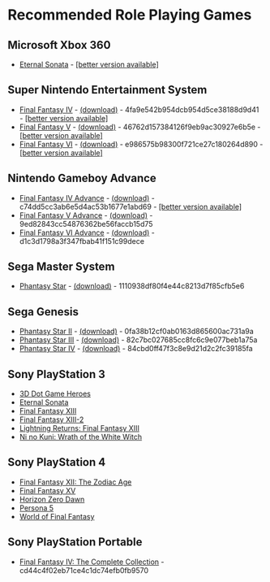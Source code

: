 # Recommended Role Playing Games

## Microsoft Xbox 360

* <a name="eternal-sonata-360">[Eternal Sonata](https://www.gamefaqs.com/xbox360/934162-eternal-sonata) - [[better version available]](#eternal-sonata-ps3)

## Super Nintendo Entertainment System

* <a name="final-fantasy-iv">[Final Fantasy IV](https://www.gamefaqs.com/snes/588330-final-fantasy-iv) - [(download)](https://www.dropbox.com/s/bkok8afr18825x7/final-fantasy-iv.zip?dl=0) - 4fa9e542b954dcb954d5ce38188d9d41 - [[better version available]](#final-fantasy-iv-the-complete-collection)
* <a name="final-fantasy-v">[Final Fantasy V](https://www.gamefaqs.com/snes/588331-final-fantasy-v) - [(download)](https://www.dropbox.com/s/psrchxugqtdylpf/final-fantasy-v.zip?dl=0) - 46762d157384126f9eb9ac30927e6b5e - [[better version available]](#final-fantasy-v-advance)
* <a name="final-fantasy-vi">[Final Fantasy VI](https://www.gamefaqs.com/snes/554041-final-fantasy-iii) - [(download)](https://www.dropbox.com/s/xx5zdqk1tmhjzb7/final-fantasy-vi.zip?dl=0) - e986575b98300f721ce27c180264d890 - [[better version available]](#final-fantasy-vi-advance)


## Nintendo Gameboy Advance

* <a name="final-fantasy-iv-advance">[Final Fantasy IV Advance](https://www.gamefaqs.com/gba/929937-final-fantasy-iv-advance) - [(download)](https://www.dropbox.com/s/yh9kevdhtk74s41/final-fantasy-iv-advance.zip?dl=0) - c74dd5cc3ab6e5d4ac53b1677e1abd69 - [[better version available]](#final-fantasy-iv-the-complete-collection)
* <a name="final-fantasy-v-advance">[Final Fantasy V Advance](https://www.gamefaqs.com/gba/930369-final-fantasy-v-advance) - [(download)](https://www.dropbox.com/s/0hyxc48weigsssp/final-fantasy-v-advance.zip?dl=0) - 9ed82843cc54876362be56faccb15d75
* <a name="final-fantasy-vi-advance">[Final Fantasy VI Advance](https://www.gamefaqs.com/gba/930370-final-fantasy-vi-advance) - [(download)](https://www.dropbox.com/s/uyufy2krf4w5nhj/final-fantasy-vi-advance.zip?dl=0) - d1c3d1798a3f347fbab41f151c99dece


## Sega Master System

* <a name="phantasy-star">[Phantasy Star](https://www.gamefaqs.com/sms/588116-phantasy-star) - [(download)](https://www.dropbox.com/s/5vacspcoy7gz0x1/phantasy-star.zip?dl=0) - 1110938df80f4e44c8213d7f85cfb5e6


## Sega Genesis

* <a name="phantasy-star-ii">[Phantasy Star II](https://www.gamefaqs.com/genesis/526675-phantasy-star-ii) - [(download)](https://www.dropbox.com/s/px8u1s4nwswvpdv/phantasy-star-ii.zip?dl=0) - 0fa38b12cf0ab0163d865600ac731a9a
* <a name="phantasy-star-iii">[Phantasy Star III](https://www.gamefaqs.com/genesis/586382-phantasy-star-iii-generations-of-doom) - [(download)](https://www.dropbox.com/s/pe0xhecjzq9llgq/phantasy-star-iii.zip?dl=0) - 82c7bc027685cc8fc6c9e077beb1a75a
* <a name="phantasy-star-iv">[Phantasy Star IV](https://www.gamefaqs.com/genesis/563334-phantasy-star-iv) - [(download)](https://www.dropbox.com/s/a5yy3zmnm6q5lok/phantasy-star-iv.zip?dl=0) - 84cbd0ff47f3c8e9d21d2c2fc39185fa

## Sony PlayStation 3

* <a name="3d-dot-game-heroes">[3D Dot Game Heroes](https://www.gamefaqs.com/ps3/971481-3d-dot-game-heroes)
* <a name="eternal-sonata-ps3">[Eternal Sonata](https://www.gamefaqs.com/ps3/943325-eternal-sonata)
* <a name="final-fantasy-xiii">[Final Fantasy XIII](https://www.gamefaqs.com/ps3/928790-final-fantasy-xiii)
* <a name="final-fantasy-xiii-2">[Final Fantasy XIII-2](https://www.gamefaqs.com/ps3/619315-final-fantasy-xiii-2)
* <a name="lightning-returns-final-fantasy-xiii">[Lightning Returns: Final Fantasy XIII](https://www.gamefaqs.com/ps3/681990-lightning-returns-final-fantasy-xiii)
* <a name="ni-no-kuni-wrath-of-the-white-witch">[Ni no Kuni: Wrath of the White Witch](https://www.gamefaqs.com/ps3/998014-ni-no-kuni-wrath-of-the-white-witch)

## Sony PlayStation 4

* <a name="final-fantasy-xii-the-zodiac-age">[Final Fantasy XII: The Zodiac Age](https://www.gamefaqs.com/ps4/191202-final-fantasy-xii-the-zodiac-age)
* <a name="final-fantasy-xv">[Final Fantasy XV](https://www.gamefaqs.com/ps4/932981-final-fantasy-xv)
* <a name="horizon-zero-dawn">[Horizon Zero Dawn](https://www.gamefaqs.com/ps4/168644-horizon-zero-dawn)
* <a name="persona-5">[Persona 5](https://www.gamefaqs.com/ps4/835628-persona-5)
* <a name="world-of-final-fantasy">[World of Final Fantasy](https://www.gamefaqs.com/ps4/168651-world-of-final-fantasy)

## Sony PlayStation Portable

* <a name="final-fantasy-iv-the-complete-collection">[Final Fantasy IV: The Complete Collection](https://www.gamefaqs.com/psp/615911-final-fantasy-iv-the-complete-collection) - cd44c4f02eb71ce4c1dc74efb0fb9570
